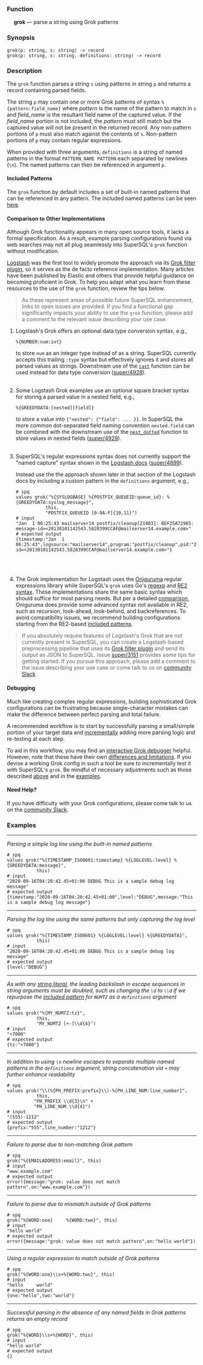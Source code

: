 ### Function

&emsp; **grok** &mdash; parse a string using Grok patterns

### Synopsis

```
grok(p: string, s: string) -> record
grok(p: string, s: string, definitions: string) -> record
```

### Description

The `grok` function parses a string `s` using patterns in string `p` and
returns a record containing parsed fields.

The string `p` may contain one or more Grok patterns of syntax
`%{pattern:field_name}` where _pattern_ is the name of the pattern to match in
`s` and _field_name_ is the resultant field name of the captured value. If the
_field_name_ portion is not included, the _pattern_ must still match but the
captured value will not be present in the returned record. Any non-pattern
portions of `p` must also match against the contents of `s`. Non-pattern
portions of `p` may contain regular expressions.

When provided with three arguments, `definitions` is a string
of named patterns in the format `PATTERN_NAME PATTERN` each separated by
newlines (`\n`). The named patterns can then be referenced in argument `p`.

#### Included Patterns

The `grok` function by default includes a set of built-in named patterns
that can be referenced in any pattern. The included named patterns can be seen
[here](https://raw.githubusercontent.com/brimdata/super/main/pkg/grok/base.go).

#### Comparison to Other Implementations

Although Grok functionality appears in many open source tools, it lacks a
formal specification. As a result, example parsing configurations found via
web searches may not all plug seamlessly into SuperSQL's `grok` function without
modification.

[Logstash](https://www.elastic.co/logstash) was the first tool to widely
promote the approach via its
[Grok filter plugin](https://www.elastic.co/guide/en/logstash/current/plugins-filters-grok.html),
so it serves as the de facto reference implementation. Many articles have
been published by Elastic and others that provide helpful guidance on becoming
proficient in Grok. To help you adapt what you learn from these resources to
the use of the `grok` function, review the tips below.

> As these represent areas of possible future SuperSQL enhancement, links to open
> issues are provided. If you find a functional gap significantly impacts your
> ability to use the `grok` function, please add a comment to the relevant
> issue describing your use case.

1. Logstash's Grok offers an optional data type conversion syntax,
   e.g.,
   ```
   %{NUMBER:num:int}
   ```
   to store `num` as an integer type instead of as a
   string. SuperSQL currently accepts this trailing `:type` syntax but effectively
   ignores it and stores all parsed values as strings. Downstream use of the
   [`cast`](cast.md) function can be used instead for data type conversion
   ([super/4928](https://github.com/brimdata/super/issues/4928)).
<br><br>
2. Some Logstash Grok examples use an optional square bracket syntax for
   storing a parsed value in a nested field, e.g.,
   ```
   %{GREEDYDATA:[nested][field]}
   ```
   to store a value into `{"nested": {"field": ... }}`. In SuperSQL the more common
   dot-separated field naming convention `nested.field` can be combined
   with the downstream use of the [`nest_dotted`](nest_dotted.md) function to
   store values in nested fields
   ([super/4929](https://github.com/brimdata/super/issues/4929)).
<br><br>
3. SuperSQL's regular expressions syntax does not currently support the
   "named capture" syntax shown in the
   [Logstash docs](https://www.elastic.co/guide/en/logstash/current/plugins-filters-grok.html#_custom_patterns)
   ([super/4899](https://github.com/brimdata/super/issues/4899)).

   Instead use the the approach shown later in that section of the Logstash
   docs by including a custom pattern in the `definitions` argument, e.g.,

   ```mdtest-spq {data-layout="stacked"}
   # spq
   values grok("%{SYSLOGBASE} %{POSTFIX_QUEUEID:queue_id}: %{GREEDYDATA:syslog_message}",
              this,
              "POSTFIX_QUEUEID [0-9A-F]{10,11}")
   # input
   "Jan  1 06:25:43 mailserver14 postfix/cleanup[21403]: BEF25A72965: message-id=<20130101142543.5828399CCAF@mailserver14.example.com>"
   # expected output
   {timestamp:"Jan  1 06:25:43",logsource:"mailserver14",program:"postfix/cleanup",pid:"21403",queue_id:"BEF25A72965",syslog_message:"message-id=<20130101142543.5828399CCAF@mailserver14.example.com>"}
   ```
<br><br>

4. The Grok implementation for Logstash uses the
   [Oniguruma](https://github.com/kkos/oniguruma) regular expressions library
   while SuperSQL's `grok` uses Go's [regexp](https://pkg.go.dev/regexp) and
   [RE2 syntax](https://github.com/google/re2/wiki/Syntax). These
   implementations share the same basic syntax which should suffice for most
   parsing needs. But per a detailed
   [comparison](https://en.wikipedia.org/wiki/Comparison_of_regular_expression_engines),
   Oniguruma does provide some advanced syntax not available in RE2,
   such as recursion, look-ahead, look-behind, and backreferences. To
   avoid compatibility issues, we recommend building configurations starting
   from the RE2-based [included patterns](#included-patterns).

> If you absolutely require features of Logstash's Grok that are not currently
> present in SuperSQL, you can create a Logstash-based preprocessing
> pipeline that uses its
> [Grok filter plugin](https://www.elastic.co/guide/en/logstash/current/plugins-filters-grok.html)
> and send its output as JSON to SuperSQL. Issue
> [super/3151](https://github.com/brimdata/super/issues/3151) provides some tips for
> getting started. If you pursue this approach, please add a comment to the
> issue describing your use case or come talk to us on
> [community Slack](https://www.brimdata.io/join-slack/).

#### Debugging

Much like creating complex regular expressions, building sophisticated Grok
configurations can be frustrating because single-character mistakes can make
the difference between perfect parsing and total failure.

A recommended workflow is to start by successfully parsing a small/simple
portion of your target data and
[incrementally](https://www.elastic.co/blog/slow-and-steady-how-to-build-custom-grok-patterns-incrementally)
adding more parsing logic and re-testing at each step.

To aid in this workflow, you may find an
[interactive Grok debugger](https://grokdebugger.com/) helpful. However, note
that these have their own
[differences and limitations](https://github.com/cjslack/grok-debugger).
If you devise a working Grok config in such a tool be sure to incrementally
test it with SuperSQL's `grok`. Be mindful of necessary adjustments such as those
described [above](#comparison-to-other-implementations) and in the [examples](#examples).

#### Need Help?

If you have difficulty with your Grok configurations, please come talk to us
on the [community Slack](https://www.brimdata.io/join-slack/).

### Examples

---

_Parsing a simple log line using the built-in named patterns_

```mdtest-spq {data-layout="stacked"}
# spq
values grok("%{TIMESTAMP_ISO8601:timestamp} %{LOGLEVEL:level} %{GREEDYDATA:message}",
           this)
# input
"2020-09-16T04:20:42.45+01:00 DEBUG This is a sample debug log message"
# expected output
{timestamp:"2020-09-16T04:20:42.45+01:00",level:"DEBUG",message:"This is a sample debug log message"}
```

---

_Parsing the log line using the same patterns but only capturing the log level_

```mdtest-spq {data-layout="stacked"}
# spq
values grok("%{TIMESTAMP_ISO8601} %{LOGLEVEL:level} %{GREEDYDATA}",
           this)
# input
"2020-09-16T04:20:42.45+01:00 DEBUG This is a sample debug log message"
# expected output
{level:"DEBUG"}
```

---

_As with any [string literal](../expressions.md#literals), the
leading backslash in escape sequences in string arguments must be doubled,
such as changing the `\d` to `\\d` if we repurpose the
[included pattern](#included-patterns) for `NUMTZ` as a `definitions` argument_

```mdtest-spq
# spq
values grok("%{MY_NUMTZ:tz}",
           this,
           "MY_NUMTZ [+-]\\d{4}")
# input
"+7000"
# expected output
{tz:"+7000"}
```

---

_In addition to using `\n` newline escapes to separate multiple named patterns
in the `definitions` argument, string concatenation via `+` may further enhance
readability_

```mdtest-spq {data-layout="stacked"}
# spq
values grok("\\(%{PH_PREFIX:prefix}\\)-%{PH_LINE_NUM:line_number}",
           this,
          "PH_PREFIX \\d{3}\n" +
          "PH_LINE_NUM \\d{4}")
# input
"(555)-1212"
# expected output
{prefix:"555",line_number:"1212"}
```

---

_Failure to parse due to non-matching Grok pattern_

```mdtest-spq {data-layout="stacked"}
# spq
grok("%{EMAILADDRESS:email}", this)
# input
"www.example.com"
# expected output
error({message:"grok: value does not match pattern",on:"www.example.com"})
```

---

_Failure to parse due to mismatch outside of Grok patterns_

```mdtest-spq {data-layout="stacked"}
# spq
grok("%{WORD:one}     %{WORD:two}", this)
# input
"hello world"
# expected output
error({message:"grok: value does not match pattern",on:"hello world"})
```

---

_Using a regular expression to match outside of Grok patterns_

```mdtest-spq
# spq
grok("%{WORD:one}\\s+%{WORD:two}", this)
# input
"hello     world"
# expected output
{one:"hello",two:"world"}
```

---

_Successful parsing in the absence of any named fields in Grok patterns returns
an empty record_

```mdtest-spq {data-layout="stacked"}
# spq
grok("%{WORD}\\s+%{WORD}", this)
# input
"hello world"
# expected output
{}
```
